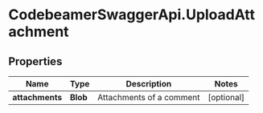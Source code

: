 # CodebeamerSwaggerApi.UploadAttachment

## Properties
Name | Type | Description | Notes
------------ | ------------- | ------------- | -------------
**attachments** | **Blob** | Attachments of a comment | [optional] 
